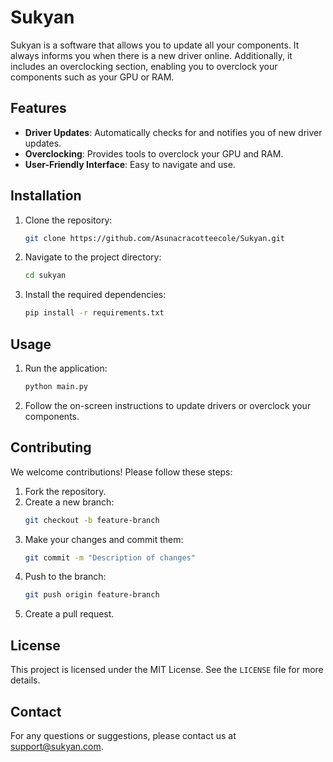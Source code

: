 # Sukyan

Sukyan is a software that allows you to update all your components. It always informs you when there is a new driver online. Additionally, it includes an overclocking section, enabling you to overclock your components such as your GPU or RAM.

## Features

- **Driver Updates**: Automatically checks for and notifies you of new driver updates.
- **Overclocking**: Provides tools to overclock your GPU and RAM.
- **User-Friendly Interface**: Easy to navigate and use.

## Installation

1. Clone the repository:
    ```bash
    git clone https://github.com/Asunacracotteecole/Sukyan.git
    ```
2. Navigate to the project directory:
    ```bash
    cd sukyan
    ```
3. Install the required dependencies:
    ```bash
    pip install -r requirements.txt
    ```

## Usage

1. Run the application:
    ```bash
    python main.py
    ```
2. Follow the on-screen instructions to update drivers or overclock your components.

## Contributing

We welcome contributions! Please follow these steps:

1. Fork the repository.
2. Create a new branch:
    ```bash
    git checkout -b feature-branch
    ```
3. Make your changes and commit them:
    ```bash
    git commit -m "Description of changes"
    ```
4. Push to the branch:
    ```bash
    git push origin feature-branch
    ```
5. Create a pull request.

## License

This project is licensed under the MIT License. See the `LICENSE` file for more details.

## Contact

For any questions or suggestions, please contact us at [support@sukyan.com](mailto:support@sukyan.com).